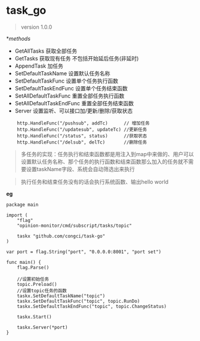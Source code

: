 # task_go
>version 1.0.0

**methods*

- GetAllTasks 获取全部任务
- GetTasks 获取现有任务 不包括开始延后任务(非延时)
- AppendTask 加任务 
- SetDefaultTaskName 设置默认任务名称
- SetDefaultTaskFunc 设置单个任务执行函数
- SetDefaultTaskEndFunc 设置单个任务结束函数
- SetAllDefaultTaskFunc 重置全部任务执行函数
- SetAllDefaultTaskEndFunc 重置全部任务结束函数
- Server 设置监听、可以接口加/更新/删除/获取状态 

```
    http.HandleFunc("/pushsub", addTc)      // 增加任务
	http.HandleFunc("/updatesub", updateTc) //更新任务
	http.HandleFunc("/status", status)      //获取状态
	http.HandleFunc("/delsub", delTc)       //删除任务
```


> 多任务的实现：任务执行和结束函数都是用注入到map中来做的、用户可以设置默认任务名称、那个任务的执行函数和结束函数那么加入的任务就不需要设置taskName字段、系统会自动筛选出来执行

> 执行任务和结束任务没有的话会执行系统函数、输出hello world

**eg**
```
package main

import (
	"flag"
	"opinion-monitor/cmd/subscript/tasks/topic"

	taskx "github.com/congci/task-go"
)

var port = flag.String("port", "0.0.0.0:8001", "port set")

func main() {
	flag.Parse()

	//设置初始任务
	topic.Preload()
	//设置topic任务的函数
	taskx.SetDefaultTaskName("topic")
	taskx.SetDefaultTaskFunc("topic", topic.RunDo)
	taskx.SetDefaultTaskEndFunc("topic", topic.ChangeStatus)
	
	taskx.Start()

	taskx.Server(*port)
}
```


